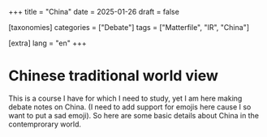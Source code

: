 +++
title = "China"
date = 2025-01-26
draft = false

[taxonomies]
categories = ["Debate"]
tags = ["Matterfile", "IR", "China"]

[extra]
lang = "en"
+++

# Chinese traditional world view

This is a course I have for which I need to study, yet I am here making debate notes on China. (I need to add support for emojis here cause I so want to put a sad emoji). So here are some basic details about China in the contemprorary world. 